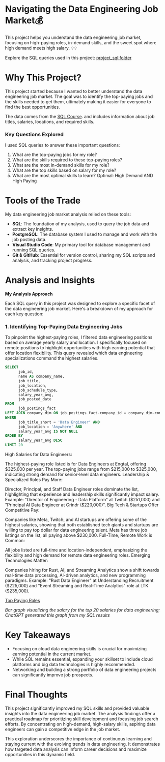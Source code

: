 # Navigating the Data Engineering Job Market💰
This project helps you understand the data engineering job market, focusing on high-paying roles, in-demand skills, and the sweet spot where high demand meets high salary.  💡💡

Explore the SQL queries used in this project: [project_sql folder](/project_sql/)
# Why This Project?
This project started because I wanted to better understand the data engineering job market.  The goal was to identify the top-paying jobs and the skills needed to get them, ultimately making it easier for everyone to find the best opportunities.

The data comes from the [SQL Course](https://lukebarousse.com/sql). and includes information about job titles, salaries, locations, and required skills.

### Key Questions Explored

I used SQL queries to answer these important questions:

1. What are the top-paying jobs for my role?
2. What are the skills required to these top-paying roles?
3. What are the most in-demand skills for my role?
4. What are the top skills based on salary for my role?
5. What are the most optimal skills to learn?
      Optimal: High Demand AND High Paying
# Tools of the Trade
My data engineering job market analysis relied on these tools:

- **SQL**: The foundation of my analysis, used to query the job data and extract key insights.
- **PostgreSQL**: The database system I used to manage and work with the job posting data.
- **Visual Studio Code**: My primary tool for database management and running SQL queries.
- **Git & GitHub**: Essential for version control, sharing my SQL scripts and analysis, and tracking project progress.
# Analysis and Insights
**My Analysis Approach**

Each SQL query in this project was designed to explore a specific facet of the data engineering job market. Here's a breakdown of my approach for each key question:

### 1. Identifying Top-Paying Data Engineering Jobs
To pinpoint the highest-paying roles, I filtered data engineering positions based on average yearly salary and location. I specifically focused on remote positions to highlight opportunities with high earning potential that offer location flexibility.  This query revealed which data engineering specializations command the highest salaries.

```sql
SELECT
      job_id,
      name AS company_name,
      job_title,
      job_location,
      job_schedule_type,
      salary_year_avg,
      job_posted_date
FROM
      job_postings_fact
LEFT JOIN company_dim ON job_postings_fact.company_id = company_dim.company_id
WHERE
      job_title_short = 'Data Engineer' AND
      job_location = 'Anywhere' AND
      salary_year_avg IS NOT NULL
ORDER BY
      salary_year_avg DESC
LIMIT 20
```

High Salaries for Data Engineers:

The highest-paying role listed is for Data Engineers at Engtal, offering $325,000 per year.
The top-paying jobs range from $215,000 to $325,000, indicating strong demand for senior-level data engineers.
Leadership & Specialized Roles Pay More:

Director, Principal, and Staff Data Engineer roles dominate the list, highlighting that experience and leadership skills significantly impact salary.
Example: "Director of Engineering - Data Platform" at Twitch ($251,000) and "Principal AI Data Engineer at Grindr ($220,000)".
Big Tech & Startups Offer Competitive Pay:

Companies like Meta, Twitch, and AI startups are offering some of the highest salaries, showing that both established tech giants and startups are willing to pay top dollar for data engineering talent.
Meta has three job listings on the list, all paying above $230,000.
Full-Time, Remote Work is Common:

All jobs listed are full-time and location-independent, emphasizing the flexibility and high demand for remote data engineering roles.
Emerging Technologies Matter:

Companies hiring for Rust, AI, and Streaming Analytics show a shift towards real-time data processing, AI-driven analytics, and new programming paradigms.
Example: "Rust Data Engineer" at Understanding Recruitment ($225,000) and "Event Streaming and Real-Time Analytics" role at LTK ($235,000).

[Top Paying Roles](top_paying_jobs.PNG)

*Bar graph visualizing the salary for the top 20 salaries for data engineering; ChatGPT generated this graph from my SQL results*
# Key Takeaways

- Focusing on cloud data engineering skills is crucial for maximizing earning potential in the current market.
- While SQL remains essential, expanding your skillset to include cloud platforms and big data technologies is highly recommended.
- Networking and building a strong portfolio of data engineering projects can significantly improve job prospects.
# Final Thoughts
This project significantly improved my SQL skills and provided valuable insights into the data engineering job market. The analysis findings offer a practical roadmap for prioritizing skill development and focusing job search efforts. By concentrating on high-demand, high-salary skills, aspiring data engineers can gain a competitive edge in the job market.

This exploration underscores the importance of continuous learning and staying current with the evolving trends in data engineering.  It demonstrates how targeted data analysis can inform career decisions and maximize opportunities in this dynamic field.